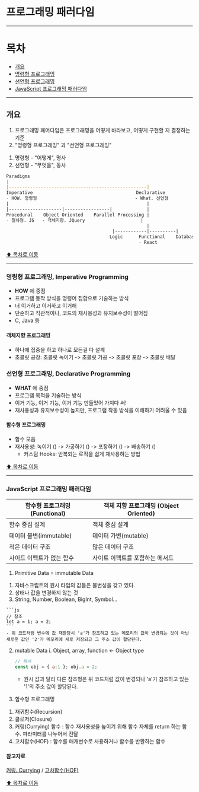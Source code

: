 # 프로그래밍 패러다임

---

# 목차

- [개요](#개요)
- [명령형 프로그래밍](#명령형-프로그래밍-imperative-programming)
- [선언형 프로그래밍](#선언형-프로그래밍-declarative-programming)
- [JavaScript 프로그래밍 패러다임](#javascript-프로그래밍-패러다임)

---

## 개요

1. 프로그래밍 패어다임은 프로그래밍을 어떻게 바라보고, 어떻게 구현할 지 결정하는 기준
2. "명령형 프로그래밍" 과 "선언형 프로그래밍"
  1) 명령형 - "어떻게", 명사
  2) 선언형 - "무엇을", 동사

```md
Paradigms
|
|----------------------------------------------------|
Imperative                                       Declarative
- HOW. 명령형                                     - What. 선언형
|                                                    |
|--------------------|-----------------|             |
Procedural    Object Oriented    Parallel Processing |
- 절차형. JS   - 객체지향. JQuery                     |
                                                     |
                                        |------------|----------|
                                       Logic      Functional    Database
                                                  - React
```

[⬆️ 목차로 이동](#목차)

---

### 명령형 프로그래밍, Imperative Programming

- **HOW** 에 중점
- 프로그램 동작 방식을 명령어 집합으로 기술하는 방식
- 너 이거하고 이거하고 이거해
- 단순하고 직관적이나, 코드의 재사용성과 유지보수성이 떨어짐
- C, Java 등

#### 객체지향 프로그래밍

- 하나에 집중을 하고 하나로 모든걸 다 설계
- 초콜릿 공장: 초콜릿 녹이기 -> 초콜릿 가공 -> 초콜릿 포장 -> 초콜릿 배달

### 선언형 프로그래밍, Declarative Programming

- **WHAT** 에 중점
- 프로그램 목적을 기술하는 방식
- 이거 기능, 이거 기능, 이거 기능 만들었어 가져다 써!
- 재사용성과 유지보수성이 높지만, 프로그램 작동 방식을 이해하기 어려울 수 있음

#### 함수형 프로그래밍

- 함수 모음
- 재사용성: 녹이기 () -> 가공하기 () -> 포장하기 () -> 배송하기 ()
  - 커스텀 Hooks: 반복되는 로직을 쉽게 재사용하는 방법

[⬆️ 목차로 이동](#목차)

---

### JavaScript 프로그래밍 패러다임

| 함수형 프로그래밍 (Functional) | 객체 지향 프로그래밍 (Object Oriented) |
| ------------------------------ | -------------------------------------- |
| 함수 중심 설계                 | 객체 중심 설계                         |
| 데이터 불변(immutable)         | 데이터 가변(mutable)                   |
| 적은 데이터 구조               | 많은 데이터 구조                       |
| 사이드 이펙트가 없는 함수      | 사이트 이펙트를 포함하는 메서드        |

1. Primitive Data = immutable Data
  1) 자바스크립트의  원시 타입의 값들은 불변성을 갖고 있다.
  2) 상태나 값을 변경하지 않는 것
  3) String, Number, Boolean, BigInt, Symbol...

    ```js
    // 참조
    let a = 1; a = 2;
    ```
    - 위 코드처럼 변수에 값 재할당시 'a'가 참조하고 있는 메모리의 값이 변경되는 것이 아닌 새로운 값인 '2'가 메모리에 새로 저장되고 그 주소 값이 할당된다.

2. mutable Data
  i. Object, array, function <- Object type

    ```js
    // 복사
    const obj = { a:1 }; obj.a = 2;
    ```
    - 원시 값과 달리 다른 참조형은
    위 코드처럼 값이 변경되나 'a'가 참조하고 있는 '1'의 주소 값이 할당된다.

3. 함수형 프로그래밍
  1) 재귀함수(Recursion)
  2) 클로저(Closure)
  3) 커링(Currying) 함수 : 함수 재사용성을 높이기 위해 함수 자체를 return 하는 함수. 파라미터를 나누어서 전달
  4) 고차함수(HOF) :  함수를 매개변수로 사용하거나 함수를 반환하는 함수

#### 참고자료
[커링. Currying](https://ko.javascript.info/currying-partials) / [고차함수(HOF)](https://7942yongdae.tistory.com/158)

[⬆️ 목차로 이동](#목차)